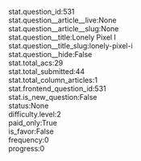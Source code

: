 stat.question_id:531  
stat.question__article__live:None  
stat.question__article__slug:None  
stat.question__title:Lonely Pixel I  
stat.question__title_slug:lonely-pixel-i  
stat.question__hide:False  
stat.total_acs:29  
stat.total_submitted:44  
stat.total_column_articles:1  
stat.frontend_question_id:531  
stat.is_new_question:False  
status:None  
difficulty.level:2  
paid_only:True  
is_favor:False  
frequency:0  
progress:0  
